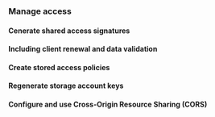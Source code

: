 ### Manage access

#### Cenerate shared access signatures
#### Including client renewal and data validation
#### Create stored access policies
#### Regenerate storage account keys
#### Configure and use Cross-Origin Resource Sharing (CORS)